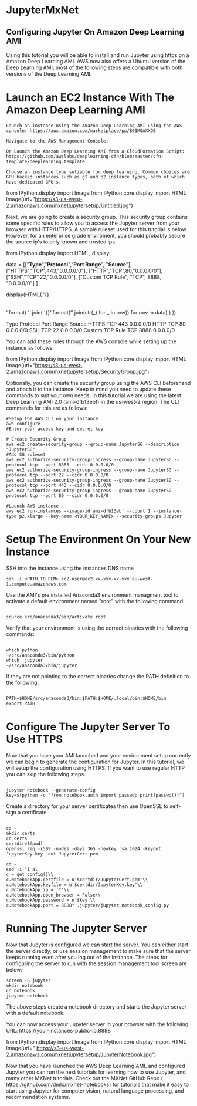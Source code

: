 # JupyterMxNet

## Configuring Jupyter On Amazon Deep Learning AMI

Using this tutorial you will be able to install and run Jupyter using https on a Amazon Deep Learning AMI. AWS now also offers a Ubuntu version of the Deep Learning AMI, most of the following steps are compatible with both versions of the Deep Learning AMI.
# Launch an EC2 Instance With The Amazon Deep Learning AMI

    Launch an instance using the Amazon Deep Learning AMI using the AWS console: https://aws.amazon.com/marketplace/pp/B01M0AXXQB

    Navigate to the AWS Management Console:

    Or Launch the Amazon Deep Learning AMI from a CloudFormation Script: https://github.com/awslabs/deeplearning-cfn/blob/master/cfn-template/deeplearning.template

    Choose an instance type sutiable for deep learning. Common choices are GPU backed instances such as g2 and p2 instance types, both of which have dedicated GPU's.



from IPython.display import Image
from IPython.core.display import HTML 
Image(url="https://s3-us-west-2.amazonaws.com/mxnetjupytersetup/Untitled.jpg")


Next, we are going to create a security group. This security group contains some specific rules to allow you to access the Jupyter server from your browser with HTTP/HTTPS. A sample ruleset used for this tutorial is below. However, for an enterprise grade enviroment, you should probably secure the source ip's to only known and trusted ips.


from IPython.display import HTML, display

 data = [["<b>Type</b>","<b>Protocol</b>","<b>Port Range</b>", "<b>Source</b>"],
         ["HTTPS","TCP",443,"0.0.0.0/0"],
         ["HTTP","TCP",80,"0.0.0.0/0"],
         ["SSH","TCP",22,"0.0.0.0/0"],
         ["Custom TCP Rule", "TCP", 8888, "0.0.0.0/0"]
         ]

 display(HTML(
    '<table><tr>{}</tr></table>'.format(
        '</tr><tr>'.join(
            '<td>{}</td>'.format('</td><td>'.join(str(_) for _ in row)) for row in data)
        )
 ))

Type 	Protocol 	Port Range 	Source
HTTPS 	TCP 	443 	0.0.0.0/0
HTTP 	TCP 	80 	0.0.0.0/0
SSH 	TCP 	22 	0.0.0.0/0
Custom TCP Rule 	TCP 	8888 	0.0.0.0/0

You can add these rules through the AWS console while setting up the instance as follows:


from IPython.display import Image
from IPython.core.display import HTML 
Image(url="https://s3-us-west-2.amazonaws.com/mxnetjupytersetup/SecurityGroup.jpg")


Optionally, you can create the security group using the AWS CLI beforehand and attach it to the instance. Keep in mind you need to update these commands to suit your own needs. In this tutorial we are using the latest Deep Learning AMI 2.0 (ami-dfb13ebf) in the us-west-2 region. The CLI commands for this are as follows:

```
#Setup the AWS CLI on your instance
aws configure
#Enter your access key and secret key 

# Create Security Group
aws ec2 create-security-group --group-name JupyterSG --description "JupyterSG"
#Add SG ruleset
aws ec2 authorize-security-group-ingress --group-name JupyterSG --protocol tcp --port 8888 --cidr 0.0.0.0/0
aws ec2 authorize-security-group-ingress --group-name JupyterSG --protocol tcp --port 22 --cidr 0.0.0.0/0
aws ec2 authorize-security-group-ingress --group-name JupyterSG --protocol tcp --port 443 --cidr 0.0.0.0/0
aws ec2 authorize-security-group-ingress --group-name JupyterSG --protocol tcp --port 80 --cidr 0.0.0.0/0

#Launch AWS instance
aws ec2 run-instances --image-id ami-dfb13ebf --count 1 --instance-type p2.xlarge --key-name <YOUR_KEY_NAME> --security-groups Jupyter
```


# Setup The Environment On Your New Instance

SSH into the instance using the instances DNS name

```
ssh -i <PATH_TO_PEM> ec2-user@ec2-xx-xxx-xx-xxx.eu-west-1.compute.amazonaws.com
```

Use the AMI's pre installed Anaconda3 environment managment tool to activate a default environment named "root" with the following command:
```

source src/anaconda3/bin/activate root
```

Verify that your environment is using the correct binaries with the following commands:
```

which python
~/src/anaconda3/bin/python
which  jupyter
~/src/anaconda3/bin/jupyter
```

If they are not pointing to the correct binaries change the PATH definition to the following:
```

PATH=$HOME/src/anaconda3/bin:$PATH:$HOME/.local/bin:$HOME/bin
export PATH
```

# Configure The Jupyter Server To Use HTTPS

Now that you have your AMI launched and your environment setup correctly we can begin to generate the configuration for Jupyter. In this tutorial, we will setup the configuration using HTTPS. If you want to use regular HTTP you can skip the following steps.
```

jupyter notebook --generate-config
key=$(python -c "from notebook.auth import passwd; print(passwd())")
```

Create a directory for your server certificates then use OpenSSL to self-sign a certificate
```

cd ~
mkdir certs
cd certs
certdir=$(pwd)
openssl req -x509 -nodes -days 365 -newkey rsa:1024 -keyout JupyterKey.key -out JupyterCert.pem
```
```
cd ~
sed -i "1 a\
c = get_config()\\
c.NotebookApp.certfile = u'$certdir/JupyterCert.pem'\\
c.NotebookApp.keyfile = u'$certdir/JupyterKey.key'\\
c.NotebookApp.ip = '*'\\
c.NotebookApp.open_browser = False\\
c.NotebookApp.password = u'$key'\\
c.NotebookApp.port = 8888" .jupyter/jupyter_notebook_config.py
```

# Running The Jupyter Server

Now that Jupyter is configured we can start the server. You can either start the server directly, or use session management to make sure that the server keeps running even after you log out of the instance. The steps for configuring the server to run with the session management tool screen are below:

```
screen -S jupyter
mkdir notebook
cd notebook
jupyter notebook
```

The above steps create a notebook directory and starts the Jupyter server with a default notebook.

You can now access your Jupyter server in your browser with the following URL: https://your-instances-public-ip:8888


from IPython.display import Image
from IPython.core.display import HTML 
Image(url="	https://s3-us-west-2.amazonaws.com/mxnetjupytersetup/JupyterNotebook.jpg")


Now that you have launched the AWS Deep Learning AMI, and configured Jupyter you can run the next tutorials for learning how to use Jupyter, and many other MXNet tutorials. Check out the MXNet GitHub Repo ( https://github.com/dmlc/mxnet-notebooks) for tutorials that make it easy to start using Jupyter for computer vision, natural language processing, and recommendation systems.
